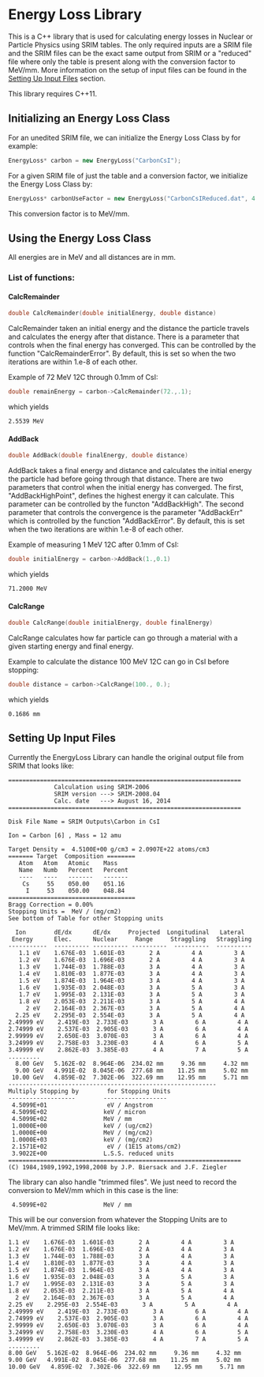 # Energy Loss Library

This is a C++ library that is used for calculating energy losses in Nuclear or Particle Physics using SRIM tables. The only required inputs are a SRIM file and the SRIM files can be the exact same output from SRIM or a "reduced" file where only the table is present along with the conversion factor to MeV/mm. More information on the setup of input files can be found in the [Setting Up Input Files](#inputFiles) section.

This library requires C++11.

## Initializing an Energy Loss Class

For an unedited SRIM file, we can initialize the Energy Loss Class by for example:
```c++
EnergyLoss* carbon = new EnergyLoss("CarbonCsI");
```

For a given SRIM file of just the table and a conversion factor, we initialize the Energy Loss Class by:
```c++
EnergyLoss* carbonUseFactor = new EnergyLoss("CarbonCsIReduced.dat", 4.5099e+02);
```
This conversion factor is to MeV/mm.

## Using the Energy Loss Class
All energies are in MeV and all distances are in mm.

### List of functions:

#### CalcRemainder
```c++
double CalcRemainder(double initialEnergy, double distance)
```
CalcRemainder taken an initial energy and the distance the particle travels and calculates the energy after that distance. There is a parameter that controls when the final energy has converged. This can be controlled by the function "CalcRemainderError". By default, this is set so when the two iterations are within 1.e-8 of each other.

Example of 72 MeV 12C through 0.1mm of CsI:
```c++
double remainEnergy = carbon->CalcRemainder(72.,.1);
```
which yields
```
2.5539 MeV
```

#### AddBack
```c++
double AddBack(double finalEnergy, double distance)
```
AddBack takes a final energy and distance and calculates the initial energy the particle had before going through that distance. There are two parameters that control when the initial energy has converged. The first, "AddBackHighPoint", defines the highest energy it can calculate. This parameter can be controlled by the functon "AddBackHigh". The second parameter that controls the convergence is the parameter "AddBackErr" which is controlled by the function "AddBackError". By default, this is set when the two iterations are within 1.e-8 of each other.

Example of measuring 1 MeV 12C after 0.1mm of CsI:
```c++
double initialEnergy = carbon->AddBack(1.,0.1)
```
which yields
```
71.2000 MeV
```

#### CalcRange
```c++
double CalcRange(double initialEnergy, double finalEnergy)
```
CalcRange calculates how far particle can go through a material with a given starting energy and final energy.

Example to calculate the distance 100 MeV 12C can go in CsI before stopping:
```c++
double distance = carbon->CalcRange(100., 0.);
```
which yields
```
0.1686 mm
```

## Setting Up Input Files<a name="inputFiles"></a>

Currently the EnergyLoss Library can handle the original output file from SRIM that looks like:
```
==================================================================
             Calculation using SRIM-2006
             SRIM version ---> SRIM-2008.04
             Calc. date   ---> August 16, 2014
==================================================================

Disk File Name = SRIM Outputs\Carbon in CsI

Ion = Carbon [6] , Mass = 12 amu

Target Density =  4.5100E+00 g/cm3 = 2.0907E+22 atoms/cm3
======= Target  Composition ========
   Atom   Atom   Atomic    Mass
   Name   Numb   Percent   Percent
   ----   ----   -------   -------
    Cs     55    050.00    051.16
     I     53    050.00    048.84
====================================
Bragg Correction = 0.00%
Stopping Units =  MeV / (mg/cm2)
See bottom of Table for other Stopping units

  Ion        dE/dx      dE/dx     Projected  Longitudinal   Lateral
 Energy      Elec.      Nuclear     Range     Straggling   Straggling
-----------  ---------- ---------- ----------  ----------  ----------
   1.1 eV    1.676E-03  1.601E-03       2 A         4 A         3 A
   1.2 eV    1.676E-03  1.696E-03       2 A         4 A         3 A
   1.3 eV    1.744E-03  1.788E-03       3 A         4 A         3 A
   1.4 eV    1.810E-03  1.877E-03       3 A         4 A         3 A
   1.5 eV    1.874E-03  1.964E-03       3 A         4 A         3 A
   1.6 eV    1.935E-03  2.048E-03       3 A         5 A         3 A
   1.7 eV    1.995E-03  2.131E-03       3 A         5 A         3 A
   1.8 eV    2.053E-03  2.211E-03       3 A         5 A         4 A
     2 eV    2.164E-03  2.367E-03       3 A         5 A         4 A
  2.25 eV    2.295E-03  2.554E-03       3 A         5 A         4 A
2.49999 eV    2.419E-03  2.733E-03       3 A         6 A         4 A
2.74999 eV    2.537E-03  2.905E-03       3 A         6 A         4 A
2.99999 eV    2.650E-03  3.070E-03       3 A         6 A         4 A
3.24999 eV    2.758E-03  3.230E-03       4 A         6 A         5 A
3.49999 eV    2.862E-03  3.385E-03       4 A         7 A         5 A
.........
  8.00 GeV   5.162E-02  8.964E-06  234.02 mm     9.36 mm     4.32 mm
  9.00 GeV   4.991E-02  8.045E-06  277.68 mm    11.25 mm     5.02 mm
 10.00 GeV   4.859E-02  7.302E-06  322.69 mm    12.95 mm     5.71 mm
-----------------------------------------------------------
Multiply Stopping by        for Stopping Units
-------------------        ------------------
 4.5099E+01                 eV / Angstrom
 4.5099E+02                keV / micron
 4.5099E+02                MeV / mm
 1.0000E+00                keV / (ug/cm2)
 1.0000E+00                MeV / (mg/cm2)
 1.0000E+03                keV / (mg/cm2)
 2.1571E+02                 eV / (1E15 atoms/cm2)
 3.9022E+00                L.S.S. reduced units
==================================================================
(C) 1984,1989,1992,1998,2008 by J.P. Biersack and J.F. Ziegler

```

The library can also handle "trimmed files". We just need to record the conversion to MeV/mm which in this case is the line:
```
 4.5099E+02                MeV / mm
```

This will be our conversion from whatever the Stopping Units are to MeV/mm. A trimmed SRIM file looks like:
```
1.1 eV    1.676E-03  1.601E-03       2 A         4 A         3 A
1.2 eV    1.676E-03  1.696E-03       2 A         4 A         3 A
1.3 eV    1.744E-03  1.788E-03       3 A         4 A         3 A
1.4 eV    1.810E-03  1.877E-03       3 A         4 A         3 A
1.5 eV    1.874E-03  1.964E-03       3 A         4 A         3 A
1.6 eV    1.935E-03  2.048E-03       3 A         5 A         3 A
1.7 eV    1.995E-03  2.131E-03       3 A         5 A         3 A
1.8 eV    2.053E-03  2.211E-03       3 A         5 A         4 A
  2 eV    2.164E-03  2.367E-03       3 A         5 A         4 A
2.25 eV    2.295E-03  2.554E-03       3 A         5 A         4 A
2.49999 eV    2.419E-03  2.733E-03       3 A         6 A         4 A
2.74999 eV    2.537E-03  2.905E-03       3 A         6 A         4 A
2.99999 eV    2.650E-03  3.070E-03       3 A         6 A         4 A
3.24999 eV    2.758E-03  3.230E-03       4 A         6 A         5 A
3.49999 eV    2.862E-03  3.385E-03       4 A         7 A         5 A
.........
8.00 GeV   5.162E-02  8.964E-06  234.02 mm     9.36 mm     4.32 mm
9.00 GeV   4.991E-02  8.045E-06  277.68 mm    11.25 mm     5.02 mm
10.00 GeV   4.859E-02  7.302E-06  322.69 mm    12.95 mm     5.71 mm
```
